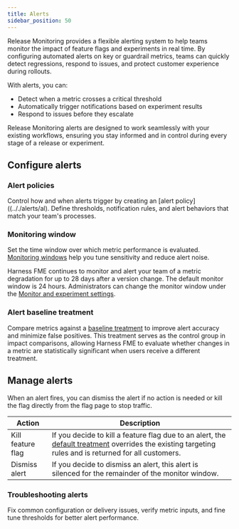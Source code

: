 ```yaml
---
title: Alerts
sidebar_position: 50
---
```


Release Monitoring provides a flexible alerting system to help teams monitor the impact of feature flags and experiments in real time. By configuring automated alerts on key or guardrail metrics, teams can quickly detect regressions, respond to issues, and protect customer experience during rollouts.

With alerts, you can: 

* Detect when a metric crosses a critical threshold
* Automatically trigger notifications based on experiment results
* Respond to issues before they escalate

Release Monitoring alerts are designed to work seamlessly with your existing workflows, ensuring you stay informed and in control during every stage of a release or experiment.

## Configure alerts

### Alert policies

Control how and when alerts trigger by creating an [alert policy]((.././alerts/al). Define thresholds, notification rules, and alert behaviors that match your team's processes.

### Monitoring window

Set the time window over which metric performance is evaluated. [Monitoring windows](.././alerts/monitoring-window) help you tune sensitivity and reduce alert noise.

Harness FME continues to monitor and alert your team of a metric degradation for up to 28 days after a version change. The default monitor window is 24 hours. Administrators can change the monitor window under the [Monitor and experiment settings](https://help.split.io/hc/en-us/articles/360020640752).

### Alert baseline treatment

Compare metrics against a [baseline treatment](.././alerts/set-the-alert-baseline-treatment) to improve alert accuracy and minimize false positives. This treatment serves as the control group in impact comparisons, allowing Harness FME to evaluate whether changes in a metric are statistically significant when users receive a different treatment.

## Manage alerts

When an alert fires, you can dismiss the alert if no action is needed or kill the flag directly from the flag page to stop traffic.

| **Action** | **Description** |
| ---- | ---- | 
| Kill feature flag | If you decide to kill a feature flag due to an alert, the [default treatment](https://help.split.io/hc/en-us/articles/360020528192-Default-treatment) overrides the existing targeting rules and is returned for all customers. |
| Dismiss alert | If you decide to dismiss an alert, this alert is silenced for the remainder of the monitor window.|

### Troubleshooting alerts

Fix common configuration or delivery issues, verify metric inputs, and fine tune thresholds for better alert performance.
